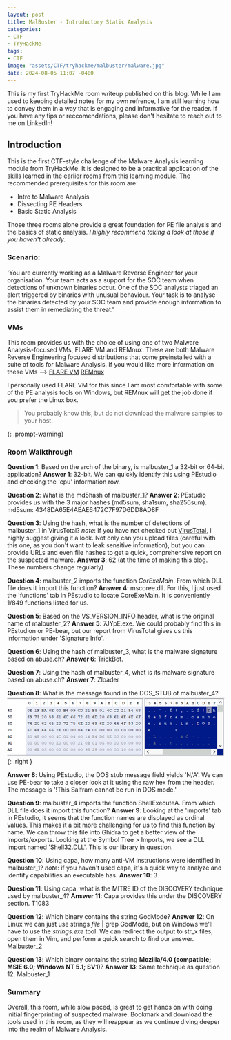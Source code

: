 ```yaml
---
layout: post
title: MalBuster - Introductory Static Analysis
categories:
- CTF
- TryHackMe
tags:
- CTF
image: "assets/CTF/tryhackme/malbuster/malware.jpg"
date: 2024-08-05 11:07 -0400
---
```

This is my first TryHackMe room writeup published on this blog. While I am used to keeping detailed notes for my own refrence, I am still learning how to convey them in a way that is engaging and informative for the reader. If you have any tips or reccomendations, please don't hesitate to reach out to me on LinkedIn!

## Introduction
This is the first CTF-style challenge of the Malware Analysis learning module from TryHackMe. It is designed to be a practical application of the skills learned in the earlier rooms from this learning module. The recommended prerequisites for this room are:
- Intro to Malware Analysis
- Dissecting PE Headers
- Basic Static Analysis

Those three rooms alone provide a great foundation for PE file analysis and the basics of static analysis. *I highly recommend taking a look at those if you haven't already.*

### Scenario:
'You are currently working as a Malware Reverse Engineer for your organisation. Your team acts as a support for the SOC team when detections of unknown binaries occur. One of the SOC analysts triaged an alert triggered by binaries with unusual behaviour. Your task is to analyse the binaries detected by your SOC team and provide enough information to assist them in remediating the threat.'

### VMs 
This room provides us with the choice of using one of two Malware Analysis-focused VMs, FLARE VM and REMnux. These are both Malware Reverse Engineering focused distributions that come preinstalled with a suite of tools for Malware Analysis. If you would like more information on these VMs --> [FLARE VM](https://github.com/mandiant/flare-vm) [REMnux](https://remnux.org/?ltclid=)

I personally used FLARE VM for this since I am most comfortable with some of the PE analysis tools on Windows, but REMnux will get the job done if you prefer the Linux box. 

>You probably know this, but do not download the malware samples to your host.

{: .prompt-warning}

### Room Walkthrough

**Question 1**: Based on the arch of the binary, is malbuster_1 a 32-bit or 64-bit application?
**Answer 1**: 32-bit. We can quickly identify this using PEstudio and checking the 'cpu' information row.

**Question 2**: What is the md5hash of malbuster_1?
**Answer 2**: PEstudio provides us with the 3 major hashes (md5sum, sha1sum, sha256sum). md5sum:  4348DA65E4AEAE6472C7F97D6DD8AD8F

**Question 3**: Using the hash, what is the number of detections of malbuster_1 in VirusTotal?
*note*: If you have not checked out [VirusTotal](https://www.virustotal.com/gui/home/upload), I highly suggest giving it a look. Not only can you upload files (careful with this one, as you don't want to leak sensitive information), but you can provide URLs and even file hashes to get a quick, comprehensive report on the suspected malware. 
**Answer 3**: 62 (at the time of making this blog. These numbers change regularly)

**Question 4**: malbuster_2 imports the function _CorExeMain_. From which DLL file does it import this function?
**Answer 4**: mscoree.dll. For this, I just used the 'functions' tab in PEstudio to locate CoreExeMain. It is conveniently 1/849 functions listed for us. 

**Question 5**: Based on the VS_VERSION_INFO header, what is the original name of malbuster_2?
**Answer 5**: 7JYpE.exe. We could probably find this in PEstudion or PE-bear, but our report from VirusTotal gives us this information under 'Signature Info'. 

**Question 6**: Using the hash of malbuster_3, what is the malware signature based on abuse.ch?
**Answer 6**: TrickBot. 

**Question 7**: Using the hash of malbuster_4, what is its malware signature based on abuse.ch?
**Answer 7**: Zloader

**Question 8**: What is the message found in the DOS_STUB of malbuster_4?
![Desktop View](/assets/CTF/tryhackme/MalBuster/pe-bear.jpg){: .right }




**Answer 8**: Using PEstudio, the DOS stub message field yields 'N/A'. We can use PE-bear to take a closer look at it using the raw hex from the header. The message is '!This Salfram cannot be run in DOS mode.'

**Question 9**: malbuster_4 imports the function ShellExecuteA. From which DLL file does it import this function?
**Answer 9**: Looking at the 'imports' tab in PEstudio, it seems that the function names are displayed as ordinal values. This makes it a bit more challenging for us to find this function by name. We can throw this file into Ghidra to get a better view of the imports/exports. Looking at the Symbol Tree > Imports, we see a DLL import named 'Shell32.DLL'. This is our library in question. 


**Question 10**: Using capa, how many anti-VM instructions were identified in malbuster_1?
*note*: if you haven't used capa, it's a quick way to analyze and identify capabilities an executable has. 
**Answer 10**: 3

**Question 11**: Using capa, what is the MITRE ID of the DISCOVERY technique used by malbuster_4?
**Answer 11**: Capa provides this under the DISCOVERY section. T1083

**Question 12**: Which binary contains the string GodMode?
**Answer 12**: On Linux we can just use strings *file* | grep GodMode, but on Windows we'll have to use the *strings.exe* tool. We can redirect the output to str_x files, open them in Vim, and perform a quick search to find our answer. Malbuster_2

**Question 13**: Which binary contains the string **Mozilla/4.0 (compatible; MSIE 6.0; Windows NT 5.1; SV1)**?
**Answer 13**: Same technique as question 12. Malbuster_1

### Summary
Overall, this room, while slow paced, is great to get hands on with doing initial fingerprinting of suspected malware. Bookmark and download the tools used in this room, as they will reappear as we continue diving deeper into the realm of Malware Analysis. 
